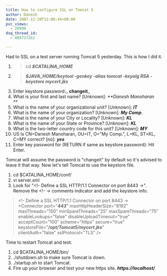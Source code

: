 ```yaml
---
title: How to configure SSL on Tomcat 5
author: Danesh
date: 2007-12-20T12:00:44+00:00
pvc_views:
  - 28999
dsq_thread_id:
  - 889737262

---
```

Had to SSL on a test server running Tomcat 5 yesterday. This is how I did it.

  1. >cd _**$CATALINA_HOME**_
  2. > _**$JAVA_HOME/keytool -genkey -alias tomcat -keyalg RSA -keystore mycert.jks**_
  3. Enter keystore password:_  **changeit**_
  4. What is your first and last name? [Unknown]: _**Danesh Manoharan  
**_ 
  5. What is the name of your organizational unit? [Unknown]: _**IT**_
  6. What is the name of your organization? [Unknown]: _**My Comp**_.
  7. What is the name of your City or Locality? [Unknown]: _**KL**_
  8. What is the name of your State or Province? [Unknown]: _**KL**_
  9. What is the two-letter country code for this unit? [Unknown]: _**MY**_
 10. US Is CN=Danesh Manoharan, OU=IT, O="My Comp.", L=KL, ST=KL, C=MY correct? [no]: _**yes**_
 11. Enter key password for <tomcat> (RETURN if same as keystore password): Hit Enter.</tomcat>

Tomcat will assume the password is "changeit" by default so it's advised to leave it that way. Now let's tell Tomcat to use the keystore file.

  1. cd $CATALINA_HOME/conf/
  2. vi server.xml
  3. Look for "<!- Define a SSL HTTP/1.1 Connector on port 8443 ->". Remove the <!- -> comments indicator and add the keystore info.

> <!- Define a SSL HTTP/1.1 Connector on port 8443 ->  
> <Connector port="_**443**_" maxHttpHeaderSize="8192&#8243;  
> maxThreads="150&#8243; minSpareThreads="25&#8243; maxSpareThreads="75&#8243;  
> enableLookups="false" disableUploadTimeout="true"  
> acceptCount="100&#8243; scheme="https" secure="true"  
> keystoreFile="_**/opt/Tomcat5/mycert.jks**_"  
> clientAuth="false" sslProtocol="TLS" />

Time to restart Tomcat and test.

  1. cd $CATALINA_HOME/bin/
  2. ./shutdown.sh to make sure Tomcat is down.
  3. ./startup.sh to start Tomcat.
  4. Fire up your browser and test your new https site. _**https://localhost/**_